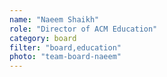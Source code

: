 ```yaml
---
name: "Naeem Shaikh"
role: "Director of ACM Education"
category: board
filter: "board,education"
photo: "team-board-naeem"
---
```

